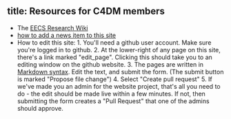 title: Resources for C4DM members
----------------

* The [EECS Research Wiki](http://research-wiki.eecs.qmul.ac.uk/)
* [how to add a news item to this site](news/howto.html)
* How to edit this site:
      1. You'll need a github user account. Make sure you're logged in to github.
      2. At the lower-right of any page on this site, there's a link marked "edit_page". Clicking this should take you to an editing window on the github website.
      3. The pages are written in [Markdown syntax](http://daringfireball.net/projects/markdown/syntax). Edit the text, and submit the form. (The submit button is marked "Propose file change")
      4. Select "Create pull request"
      5. If we've made you an admin for the website project, that's all you need to do - the edit should be made live within a few minutes. If not, then submitting the form creates a "Pull Request" that one of the admins should approve.

